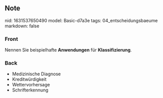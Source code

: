 ## Note
nid: 1631537650490
model: Basic-d7a3e
tags: 04_entscheidungsbaeume
markdown: false

### Front
Nennen Sie beispielhafte <b>Anwendungen</b> für
<b>Klassifizierung</b>.

### Back
<div>
<div><ul>
<li>Medizinische Diagnose</li>
<li>Kreditwürdigkeit</li>
<li>Wettervorhersage</li>
<li>Schrifterkennung</li>
</ul>
</div></div>
